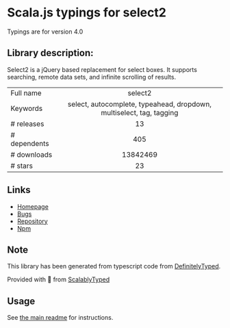 
# Scala.js typings for select2

Typings are for version 4.0

## Library description:
Select2 is a jQuery based replacement for select boxes. It supports searching, remote data sets, and infinite scrolling of results.

|                    |                 |
| ------------------ | :-------------: |
| Full name          | select2 |
| Keywords           | select, autocomplete, typeahead, dropdown, multiselect, tag, tagging |
| # releases         | 13 |
| # dependents       | 405 |
| # downloads        | 13842469 |
| # stars            | 23 |

## Links
- [Homepage](https://select2.org)
- [Bugs](https://github.com/select2/select2/issues)
- [Repository](https://github.com/select2/select2)
- [Npm](https://www.npmjs.com/package/select2)
    


## Note
This library has been generated from typescript code from [DefinitelyTyped](https://definitelytyped.org).

Provided with :purple_heart: from [ScalablyTyped](https://github.com/oyvindberg/ScalablyTyped)

## Usage
See [the main readme](../../readme.md) for instructions.


